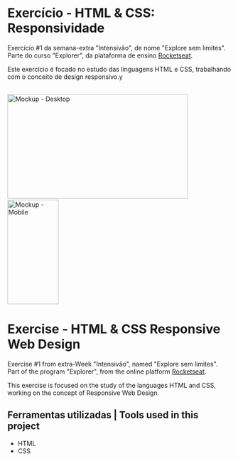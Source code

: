 # Exercício - HTML & CSS: Responsividade

Exercício #1 da semana-extra "Intensivão", de nome "Explore sem limites". Parte do curso "Explorer", da plataforma de ensino [Rocketseat](https://rocketseat.com.br/).

Este exercício é focado no estudo das linguagens HTML e CSS, trabalhando com o conceito de design responsivo.y

<br>
  <img width="406" height="235" alt="Mockup - Desktop" src="https://github.com/user-attachments/assets/b40430e9-3594-4226-8787-6320e3d25bc1" />
   &nbsp;&nbsp;&nbsp;&nbsp;&nbsp;&nbsp;&nbsp;&nbsp;&nbsp;&nbsp;&nbsp;&nbsp;&nbsp;&nbsp;&nbsp;&nbsp;&nbsp;&nbsp;&nbsp;&nbsp;&nbsp;
  <img width="115" height="235" alt="Mockup - Mobile" src="https://github.com/user-attachments/assets/5e79f427-955e-4b9b-b787-c4c20d63f9d2" />
<br>

# Exercise - HTML & CSS Responsive Web Design

Exercise #1 from extra-Week "Intensivão", named "Explore sem limites". Part of the program "Explorer", from the online platform [Rocketseat](https://rocketseat.com.br/).

This exercise is focused on the study of the languages HTML and CSS, working on the concept of Responsive Web Design.


## Ferramentas utilizadas | Tools used in this project

- HTML
- CSS

